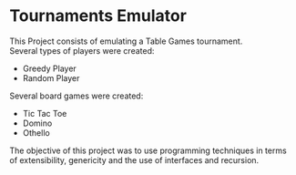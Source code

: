 # Tournaments Emulator
This Project consists of emulating a Table Games tournament.   
Several types of players were created:  
* Greedy Player
* Random Player  

Several board games were created:     
* Tic Tac Toe  
* Domino
* Othello  

The objective of this project was to use programming techniques in terms of extensibility, genericity and the use of interfaces and recursion.
